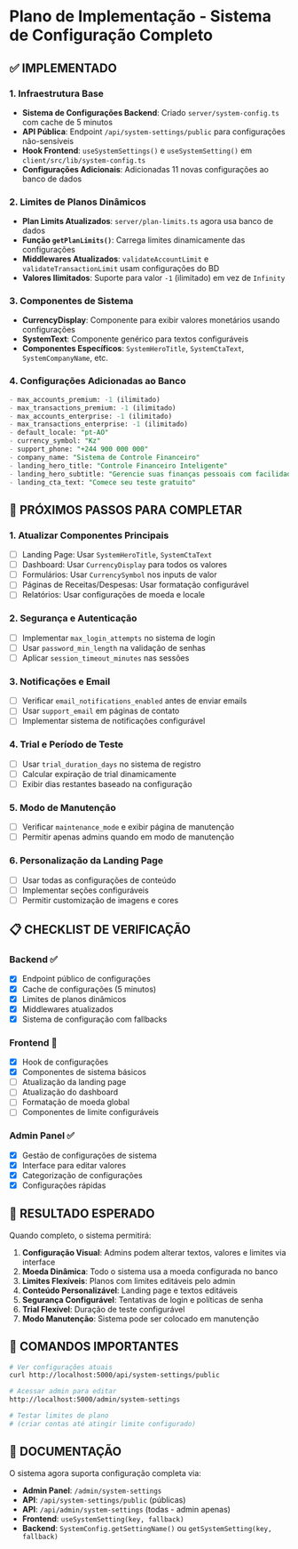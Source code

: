 # Plano de Implementação - Sistema de Configuração Completo

## ✅ IMPLEMENTADO

### 1. Infraestrutura Base
- **Sistema de Configurações Backend**: Criado `server/system-config.ts` com cache de 5 minutos
- **API Pública**: Endpoint `/api/system-settings/public` para configurações não-sensíveis
- **Hook Frontend**: `useSystemSettings()` e `useSystemSetting()` em `client/src/lib/system-config.ts`
- **Configurações Adicionais**: Adicionadas 11 novas configurações ao banco de dados

### 2. Limites de Planos Dinâmicos
- **Plan Limits Atualizados**: `server/plan-limits.ts` agora usa banco de dados
- **Função `getPlanLimits()`**: Carrega limites dinamicamente das configurações
- **Middlewares Atualizados**: `validateAccountLimit` e `validateTransactionLimit` usam configurações do BD
- **Valores Ilimitados**: Suporte para valor `-1` (ilimitado) em vez de `Infinity`

### 3. Componentes de Sistema
- **CurrencyDisplay**: Componente para exibir valores monetários usando configurações
- **SystemText**: Componente genérico para textos configuráveis
- **Componentes Específicos**: `SystemHeroTitle`, `SystemCtaText`, `SystemCompanyName`, etc.

### 4. Configurações Adicionadas ao Banco
```sql
- max_accounts_premium: -1 (ilimitado)
- max_transactions_premium: -1 (ilimitado)
- max_accounts_enterprise: -1 (ilimitado) 
- max_transactions_enterprise: -1 (ilimitado)
- default_locale: "pt-AO"
- currency_symbol: "Kz"
- support_phone: "+244 900 000 000"
- company_name: "Sistema de Controle Financeiro"
- landing_hero_title: "Controle Financeiro Inteligente"
- landing_hero_subtitle: "Gerencie suas finanças pessoais com facilidade e segurança"
- landing_cta_text: "Comece seu teste gratuito"
```

## 🚧 PRÓXIMOS PASSOS PARA COMPLETAR

### 1. Atualizar Componentes Principais
- [ ] Landing Page: Usar `SystemHeroTitle`, `SystemCtaText` 
- [ ] Dashboard: Usar `CurrencyDisplay` para todos os valores
- [ ] Formulários: Usar `CurrencySymbol` nos inputs de valor
- [ ] Páginas de Receitas/Despesas: Usar formatação configurável
- [ ] Relatórios: Usar configurações de moeda e locale

### 2. Segurança e Autenticação
- [ ] Implementar `max_login_attempts` no sistema de login
- [ ] Usar `password_min_length` na validação de senhas
- [ ] Aplicar `session_timeout_minutes` nas sessões

### 3. Notificações e Email
- [ ] Verificar `email_notifications_enabled` antes de enviar emails
- [ ] Usar `support_email` em páginas de contato
- [ ] Implementar sistema de notificações configurável

### 4. Trial e Período de Teste
- [ ] Usar `trial_duration_days` no sistema de registro
- [ ] Calcular expiração de trial dinamicamente
- [ ] Exibir dias restantes baseado na configuração

### 5. Modo de Manutenção
- [ ] Verificar `maintenance_mode` e exibir página de manutenção
- [ ] Permitir apenas admins quando em modo de manutenção

### 6. Personalização da Landing Page
- [ ] Usar todas as configurações de conteúdo
- [ ] Implementar seções configuráveis
- [ ] Permitir customização de imagens e cores

## 📋 CHECKLIST DE VERIFICAÇÃO

### Backend ✅
- [x] Endpoint público de configurações
- [x] Cache de configurações (5 minutos)
- [x] Limites de planos dinâmicos
- [x] Middlewares atualizados
- [x] Sistema de configuração com fallbacks

### Frontend 🚧
- [x] Hook de configurações
- [x] Componentes de sistema básicos
- [ ] Atualização da landing page
- [ ] Atualização do dashboard
- [ ] Formatação de moeda global
- [ ] Componentes de limite configuráveis

### Admin Panel ✅
- [x] Gestão de configurações de sistema
- [x] Interface para editar valores
- [x] Categorização de configurações
- [x] Configurações rápidas

## 🎯 RESULTADO ESPERADO

Quando completo, o sistema permitirá:

1. **Configuração Visual**: Admins podem alterar textos, valores e limites via interface
2. **Moeda Dinâmica**: Todo o sistema usa a moeda configurada no banco
3. **Limites Flexíveis**: Planos com limites editáveis pelo admin
4. **Conteúdo Personalizável**: Landing page e textos editáveis
5. **Segurança Configurável**: Tentativas de login e políticas de senha
6. **Trial Flexível**: Duração de teste configurável
7. **Modo Manutenção**: Sistema pode ser colocado em manutenção

## 🔧 COMANDOS IMPORTANTES

```bash
# Ver configurações atuais
curl http://localhost:5000/api/system-settings/public

# Acessar admin para editar
http://localhost:5000/admin/system-settings

# Testar limites de plano
# (criar contas até atingir limite configurado)
```

## 📝 DOCUMENTAÇÃO

O sistema agora suporta configuração completa via:
- **Admin Panel**: `/admin/system-settings` 
- **API**: `/api/system-settings/public` (públicas)
- **API**: `/api/admin/system-settings` (todas - admin apenas)
- **Frontend**: `useSystemSetting(key, fallback)`
- **Backend**: `SystemConfig.getSettingName()` ou `getSystemSetting(key, fallback)`